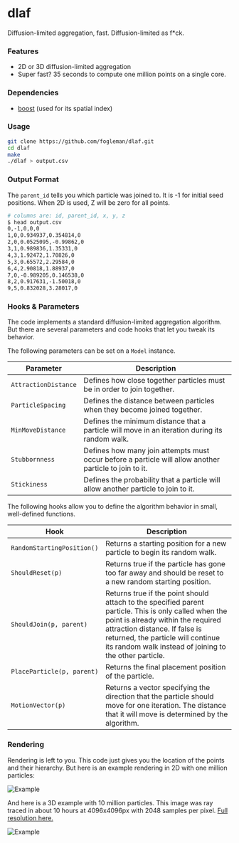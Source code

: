 # dlaf

Diffusion-limited aggregation, fast. Diffusion-limited as f*ck.

### Features

- 2D or 3D diffusion-limited aggregation
- Super fast? 35 seconds to compute one million points on a single core.

### Dependencies

- [boost](https://www.boost.org/) (used for its spatial index)

### Usage

```bash
git clone https://github.com/fogleman/dlaf.git
cd dlaf
make
./dlaf > output.csv
```

### Output Format

The `parent_id` tells you which particle was joined to. It is -1 for initial seed positions.
When 2D is used, Z will be zero for all points.

```bash
# columns are: id, parent_id, x, y, z
$ head output.csv
0,-1,0,0,0
1,0,0.934937,0.354814,0
2,0,0.0525095,-0.99862,0
3,1,0.989836,1.35331,0
4,3,1.92472,1.70826,0
5,3,0.65572,2.29584,0
6,4,2.90818,1.88937,0
7,0,-0.989205,0.146538,0
8,2,0.917631,-1.50018,0
9,5,0.832028,3.28017,0
```

### Hooks & Parameters

The code implements a standard diffusion-limited aggregation algorithm. But there are several parameters and code hooks that let you tweak its behavior.

The following parameters can be set on a `Model` instance.

| Parameter | Description |
| --- | --- |
| `AttractionDistance` | Defines how close together particles must be in order to join together. |
| `ParticleSpacing` | Defines the distance between particles when they become joined together. |
| `MinMoveDistance` | Defines the minimum distance that a particle will move in an iteration during its random walk. |
| `Stubbornness` | Defines how many join attempts must occur before a particle will allow another particle to join to it. |
| `Stickiness` | Defines the probability that a particle will allow another particle to join to it. |

The following hooks allow you to define the algorithm behavior in small, well-defined functions.

| Hook | Description |
| --- | --- |
| `RandomStartingPosition()` | Returns a starting position for a new particle to begin its random walk. |
| `ShouldReset(p)` | Returns true if the particle has gone too far away and should be reset to a new random starting position. |
| `ShouldJoin(p, parent)` | Returns true if the point should attach to the specified parent particle. This is only called when the point is already within the required attraction distance. If false is returned, the particle will continue its random walk instead of joining to the other particle. |
| `PlaceParticle(p, parent)` | Returns the final placement position of the particle. |
| `MotionVector(p)` | Returns a vector specifying the direction that the particle should move for one iteration. The distance that it will move is determined by the algorithm. |

### Rendering

Rendering is left to you. This code just gives you the location of the points and their hierarchy.
But here is an example rendering in 2D with one million particles:

![Example](https://i.imgur.com/Ma1hv3z.png)

And here is a 3D example with 10 million particles. This image was ray traced in about 10 hours at 4096x4096px with 2048 samples per pixel. [Full resolution here.](https://www.michaelfogleman.com/static/dlaf-3d-10m-2048spp-4096px.png)

![Example](https://www.michaelfogleman.com/static/dlaf-3d-10m-2048spp-1600px.png)
